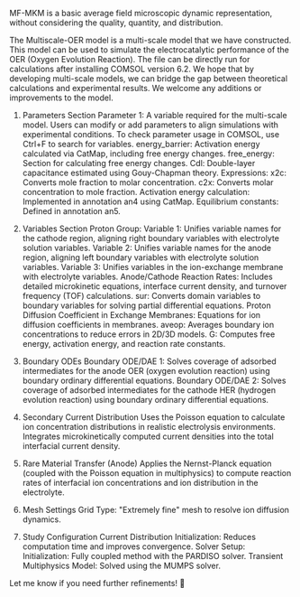 MF-MKM is a basic average field microscopic dynamic representation, without considering the quality, quantity, and distribution. 

The Multiscale-OER model is a multi-scale model that we have constructed. This model can be used to simulate the electrocatalytic performance of the OER (Oxygen Evolution Reaction). The file can be directly run for calculations after installing COMSOL version 6.2. We hope that by developing multi-scale models, we can bridge the gap between theoretical calculations and experimental results. We welcome any additions or improvements to the model.

1. Parameters Section
Parameter 1: A variable required for the multi-scale model. Users can modify or add parameters to align simulations with experimental conditions. To check parameter usage in COMSOL, use Ctrl+F to search for variables.
energy_barrier: Activation energy calculated via CatMap, including free energy changes.
free_energy: Section for calculating free energy changes.
Cdl: Double-layer capacitance estimated using Gouy-Chapman theory.
Expressions:
x2c: Converts mole fraction to molar concentration.
c2x: Converts molar concentration to mole fraction.
Activation energy calculation: Implemented in annotation an4 using CatMap.
Equilibrium constants: Defined in annotation an5.

2. Variables Section
Proton Group:
Variable 1: Unifies variable names for the cathode region, aligning right boundary variables with electrolyte solution variables.
Variable 2: Unifies variable names for the anode region, aligning left boundary variables with electrolyte solution variables.
Variable 3: Unifies variables in the ion-exchange membrane with electrolyte variables.
Anode/Cathode Reaction Rates: Includes detailed microkinetic equations, interface current density, and turnover frequency (TOF) calculations.
sur: Converts domain variables to boundary variables for solving partial differential equations.
Proton Diffusion Coefficient in Exchange Membranes: Equations for ion diffusion coefficients in membranes.
aveop: Averages boundary ion concentrations to reduce errors in 2D/3D models.
G: Computes free energy, activation energy, and reaction rate constants.

3. Boundary ODEs
Boundary ODE/DAE 1: Solves coverage of adsorbed intermediates for the anode OER (oxygen evolution reaction) using boundary ordinary differential equations.
Boundary ODE/DAE 2: Solves coverage of adsorbed intermediates for the cathode HER (hydrogen evolution reaction) using boundary ordinary differential equations.

4. Secondary Current Distribution
Uses the Poisson equation to calculate ion concentration distributions in realistic electrolysis environments. Integrates microkinetically computed current densities into the total interfacial current density.

5. Rare Material Transfer (Anode)
Applies the Nernst-Planck equation (coupled with the Poisson equation in multiphysics) to compute reaction rates of interfacial ion concentrations and ion distribution in the electrolyte.

6. Mesh Settings
Grid Type: "Extremely fine" mesh to resolve ion diffusion dynamics.

7. Study Configuration
Current Distribution Initialization: Reduces computation time and improves convergence.
Solver Setup:
Initialization: Fully coupled method with the PARDISO solver.
Transient Multiphysics Model: Solved using the MUMPS solver.

Let me know if you need further refinements! 🚀
